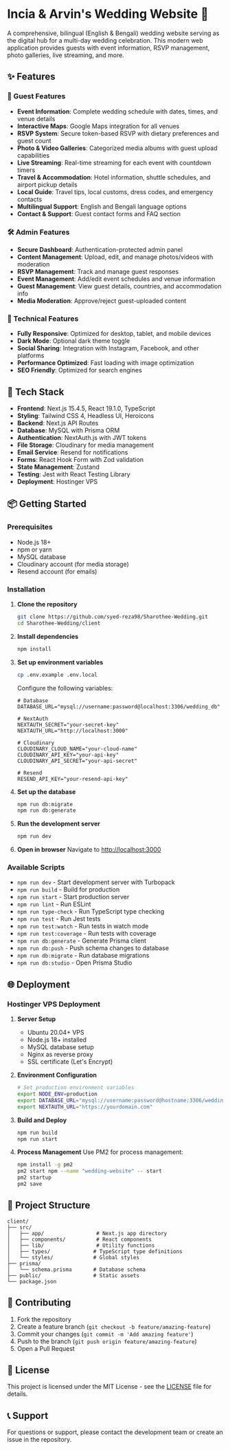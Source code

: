 # Incia & Arvin's Wedding Website 💍

A comprehensive, bilingual (English & Bengali) wedding website serving as the digital hub for a multi-day wedding celebration. This modern web application provides guests with event information, RSVP management, photo galleries, live streaming, and more.

## ✨ Features

### 🔔 Guest Features
- **Event Information**: Complete wedding schedule with dates, times, and venue details
- **Interactive Maps**: Google Maps integration for all venues
- **RSVP System**: Secure token-based RSVP with dietary preferences and guest count
- **Photo & Video Galleries**: Categorized media albums with guest upload capabilities
- **Live Streaming**: Real-time streaming for each event with countdown timers
- **Travel & Accommodation**: Hotel information, shuttle schedules, and airport pickup details
- **Local Guide**: Travel tips, local customs, dress codes, and emergency contacts
- **Multilingual Support**: English and Bengali language options
- **Contact & Support**: Guest contact forms and FAQ section

### 🛠️ Admin Features
- **Secure Dashboard**: Authentication-protected admin panel
- **Content Management**: Upload, edit, and manage photos/videos with moderation
- **RSVP Management**: Track and manage guest responses
- **Event Management**: Add/edit event schedules and venue information
- **Guest Management**: View guest details, countries, and accommodation info
- **Media Moderation**: Approve/reject guest-uploaded content

### 📱 Technical Features
- **Fully Responsive**: Optimized for desktop, tablet, and mobile devices
- **Dark Mode**: Optional dark theme toggle
- **Social Sharing**: Integration with Instagram, Facebook, and other platforms
- **Performance Optimized**: Fast loading with image optimization
- **SEO Friendly**: Optimized for search engines

## 🚀 Tech Stack

- **Frontend**: Next.js 15.4.5, React 19.1.0, TypeScript
- **Styling**: Tailwind CSS 4, Headless UI, Heroicons
- **Backend**: Next.js API Routes
- **Database**: MySQL with Prisma ORM
- **Authentication**: NextAuth.js with JWT tokens
- **File Storage**: Cloudinary for media management
- **Email Service**: Resend for notifications
- **Forms**: React Hook Form with Zod validation
- **State Management**: Zustand
- **Testing**: Jest with React Testing Library
- **Deployment**: Hostinger VPS

## 📦 Getting Started

### Prerequisites
- Node.js 18+ 
- npm or yarn
- MySQL database
- Cloudinary account (for media storage)
- Resend account (for emails)

### Installation

1. **Clone the repository**
   ```bash
   git clone https://github.com/syed-reza98/Sharothee-Wedding.git
   cd Sharothee-Wedding/client
   ```

2. **Install dependencies**
   ```bash
   npm install
   ```

3. **Set up environment variables**
   ```bash
   cp .env.example .env.local
   ```
   Configure the following variables:
   ```env
   # Database
   DATABASE_URL="mysql://username:password@localhost:3306/wedding_db"
   
   # NextAuth
   NEXTAUTH_SECRET="your-secret-key"
   NEXTAUTH_URL="http://localhost:3000"
   
   # Cloudinary
   CLOUDINARY_CLOUD_NAME="your-cloud-name"
   CLOUDINARY_API_KEY="your-api-key"
   CLOUDINARY_API_SECRET="your-api-secret"
   
   # Resend
   RESEND_API_KEY="your-resend-api-key"
   ```

4. **Set up the database**
   ```bash
   npm run db:migrate
   npm run db:generate
   ```

5. **Run the development server**
   ```bash
   npm run dev
   ```

6. **Open in browser**
   Navigate to [http://localhost:3000](http://localhost:3000)

### Available Scripts

- `npm run dev` - Start development server with Turbopack
- `npm run build` - Build for production
- `npm run start` - Start production server
- `npm run lint` - Run ESLint
- `npm run type-check` - Run TypeScript type checking
- `npm run test` - Run Jest tests
- `npm run test:watch` - Run tests in watch mode
- `npm run test:coverage` - Run tests with coverage
- `npm run db:generate` - Generate Prisma client
- `npm run db:push` - Push schema changes to database
- `npm run db:migrate` - Run database migrations
- `npm run db:studio` - Open Prisma Studio

## 🌐 Deployment

### Hostinger VPS Deployment

1. **Server Setup**
   - Ubuntu 20.04+ VPS
   - Node.js 18+ installed
   - MySQL database setup
   - Nginx as reverse proxy
   - SSL certificate (Let's Encrypt)

2. **Environment Configuration**
   ```bash
   # Set production environment variables
   export NODE_ENV=production
   export DATABASE_URL="mysql://username:password@hostname:3306/wedding_db"
   export NEXTAUTH_URL="https://yourdomain.com"
   ```

3. **Build and Deploy**
   ```bash
   npm run build
   npm run start
   ```

4. **Process Management**
   Use PM2 for process management:
   ```bash
   npm install -g pm2
   pm2 start npm --name "wedding-website" -- start
   pm2 startup
   pm2 save
   ```

## 📁 Project Structure

```
client/
├── src/
│   ├── app/                 # Next.js app directory
│   ├── components/          # React components
│   ├── lib/                 # Utility functions
│   ├── types/              # TypeScript type definitions
│   └── styles/             # Global styles
├── prisma/
│   └── schema.prisma       # Database schema
├── public/                 # Static assets
└── package.json
```

## 🤝 Contributing

1. Fork the repository
2. Create a feature branch (`git checkout -b feature/amazing-feature`)
3. Commit your changes (`git commit -m 'Add amazing feature'`)
4. Push to the branch (`git push origin feature/amazing-feature`)
5. Open a Pull Request

## 📄 License

This project is licensed under the MIT License - see the [LICENSE](LICENSE) file for details.

## 📞 Support

For questions or support, please contact the development team or create an issue in the repository.

